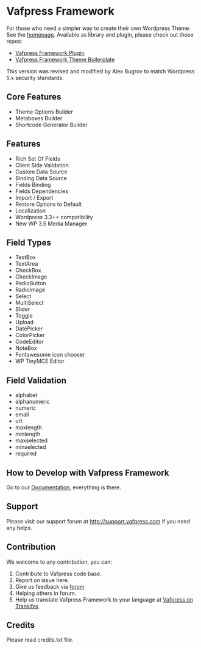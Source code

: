 # Vafpress Framework

For those who need a simpler way to create their own Wordpress Theme. See the [homepage](http://vafpress.com/vafpress-framework/). Available as library and plugin, please check out those repos:

* [Vafpress Framework Plugin](https://github.com/vafour/vafpress-framework-plugin)
* [Vafpress Framework Theme Boilerplate](https://github.com/vafour/vafpress-framework-theme-boilerplate)

This version was revised and modified by Alex Bugrov to match Wordpress 5.x security standards.

## Core Features

* Theme Options Builder
* Metaboxes Builder
* Shortcode Generator Builder

## Features

* Rich Set Of Fields
* Client Side Validation
* Custom Data Source
* Binding Data Source
* Fields Binding
* Fields Dependencies
* Import / Export
* Restore Options to Default
* Localization
* Wordpress 3.3++ compatibility
* New WP 3.5 Media Manager

## Field Types

* TextBox
* TextArea
* CheckBox
* CheckImage
* RadioButton
* RadioImage
* Select
* MultiSelect
* Slider
* Toggle
* Upload
* DatePicker
* ColorPicker
* CodeEditor
* NoteBox
* Fontawesome icon chooser
* WP TinyMCE Editor

## Field Validation

* alphabet
* alphanumeric
* numeric
* email
* url
* maxlength
* minlength
* maxselected
* minselected
* required

## How to Develop with Vafpress Framework

Go to our [Documentation](http://vafpress.com/documentation/vafpress-framework/), everything is there.

## Support

Please visit our support forum at http://support.vafpress.com if you need any helps.

## Contribution

We welcome to any contribution, you can:

1. Contribute to Vafpress code base.
2. Report on issue here.
3. Give us feedback via [forum](http://support.vafpress.com)
4. Helping others in forum.
5. Help us translate Vafpress Framework to your language at [Vafpress on Transifex](https://www.transifex.com/projects/p/vafpress-framework/)

## Credits

Please read credits.txt file.